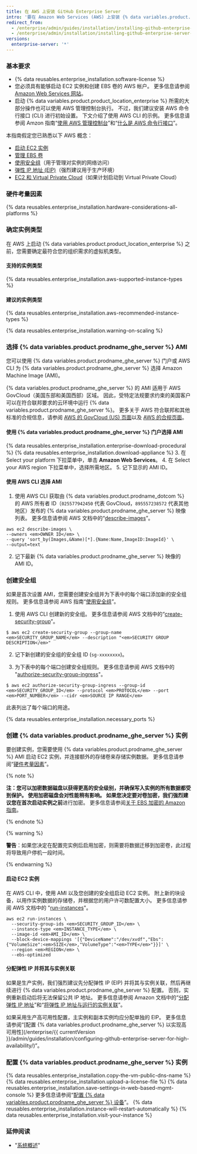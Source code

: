 ```yaml
---
title: 在 AWS 上安装 GitHub Enterprise Server
intro: '要在 Amazon Web Services (AWS) 上安装 {% data variables.product.prodname_ghe_server %}，您必须启动 Amazon Elastic Compute Cloud (EC2) 实例并创建和连接单独的 Amazon Elastic Block Store (EBS) 数据卷。'
redirect_from:
  - /enterprise/admin/guides/installation/installing-github-enterprise-on-aws/
  - /enterprise/admin/installation/installing-github-enterprise-server-on-aws
versions:
  enterprise-server: '*'
---
```


### 基本要求

- {% data reusables.enterprise_installation.software-license %}
- 您必须具有能够启动 EC2 实例和创建 EBS 卷的 AWS 帐户。 更多信息请参阅 [Amazon Web Services 网站](https://aws.amazon.com/)。
- 启动 {% data variables.product.product_location_enterprise %} 所需的大部分操作也可以使用 AWS 管理控制台执行。 不过，我们建议安装 AWS 命令行接口 (CLI) 进行初始设置。 下文介绍了使用 AWS CLI 的示例。 更多信息请参阅 Amzon 指南“[使用 AWS 管理控制台](http://docs.aws.amazon.com/awsconsolehelpdocs/latest/gsg/getting-started.html)”和“[什么是 AWS 命令行接口](http://docs.aws.amazon.com/cli/latest/userguide/cli-chap-welcome.html)”。

本指南假定您已熟悉以下 AWS 概念：

 - [启动 EC2 实例](http://docs.aws.amazon.com/AWSEC2/latest/UserGuide/LaunchingAndUsingInstances.html)
 - [管理 EBS 卷](http://docs.aws.amazon.com/AWSEC2/latest/UserGuide/AmazonEBS.html)
 - [使用安全组](http://docs.aws.amazon.com/AWSEC2/latest/UserGuide/using-network-security.html)（用于管理对实例的网络访问）
 - [弹性 IP 地址 (EIP)](http://docs.aws.amazon.com/AWSEC2/latest/UserGuide/elastic-ip-addresses-eip.html)（强烈建议用于生产环境）
 - [EC2 和 Virtual Private Cloud](http://docs.aws.amazon.com/AWSEC2/latest/UserGuide/using-vpc.html)（如果计划启动到 Virtual Private Cloud）

### 硬件考量因素

{% data reusables.enterprise_installation.hardware-considerations-all-platforms %}

### 确定实例类型

在 AWS 上启动 {% data variables.product.product_location_enterprise %} 之前，您需要确定最符合您的组织需求的虚拟机类型。

#### 支持的实例类型

{% data reusables.enterprise_installation.aws-supported-instance-types %}

#### 建议的实例类型

{% data reusables.enterprise_installation.aws-recommended-instance-types %}

{% data reusables.enterprise_installation.warning-on-scaling %}

### 选择 {% data variables.product.prodname_ghe_server %} AMI

您可以使用 {% data variables.product.prodname_ghe_server %} 门户或 AWS CLI 为 {% data variables.product.prodname_ghe_server %} 选择 Amazon Machine Image (AMI)。

{% data variables.product.prodname_ghe_server %} 的 AMI 适用于 AWS GovCloud（美国东部和美国西部）区域。 因此，受特定法规要求约束的美国客户可以在符合联邦要求的云环境中运行 {% data variables.product.prodname_ghe_server %}。 更多关于 AWS 符合联邦和其他标准的合规信息，请参阅 [AWS 的 GovCloud (US) 页面](http://aws.amazon.com/govcloud-us/)以及 [AWS 的合规页面](https://aws.amazon.com/compliance/)。

#### 使用 {% data variables.product.prodname_ghe_server %} 门户选择 AMI

{% data reusables.enterprise_installation.enterprise-download-procedural %}
{% data reusables.enterprise_installation.download-appliance %}
3. 在 Select your platform 下拉菜单中，单击 **Amazon Web Services**。
4. 在 Select your AWS region 下拉菜单中，选择所需地区。
5. 记下显示的 AMI ID。

#### 使用 AWS CLI 选择 AMI

1. 使用 AWS CLI 获取由 {% data variables.product.prodname_dotcom %} 的 AWS 所有者 ID（`025577942450` 代表 GovCloud，`895557238572` 代表其他地区）发布的 {% data variables.product.prodname_ghe_server %} 映像列表。 更多信息请参阅 AWS 文档中的“[describe-images](http://docs.aws.amazon.com/cli/latest/reference/ec2/describe-images.html)”。
  ```shell
  aws ec2 describe-images \
  --owners <em>OWNER ID</em> \
  --query 'sort_by(Images,&Name)[*].{Name:Name,ImageID:ImageId}' \
  --output=text
  ```
2. 记下最新 {% data variables.product.prodname_ghe_server %} 映像的 AMI ID。

### 创建安全组

如果是首次设置 AMI，您需要创建安全组并为下表中的每个端口添加新的安全组规则。 更多信息请参阅 AWS 指南“[使用安全组](http://docs.aws.amazon.com/cli/latest/userguide/cli-ec2-sg.html)”。

1. 使用 AWS CLI 创建新的安全组。 更多信息请参阅 AWS 文档中的“[create-security-group](http://docs.aws.amazon.com/cli/latest/reference/ec2/create-security-group.html)”。
  ```shell
  $ aws ec2 create-security-group --group-name <em>SECURITY_GROUP_NAME</em> --description "<em>SECURITY GROUP DESCRIPTION</em>"
  ```

2. 记下新创建的安全组的安全组 ID (`sg-xxxxxxxx`)。

3. 为下表中的每个端口创建安全组规则。 更多信息请参阅 AWS 文档中的 "[authorize-security-group-ingress](http://docs.aws.amazon.com/cli/latest/reference/ec2/authorize-security-group-ingress.html)"。
  ```shell
  $ aws ec2 authorize-security-group-ingress --group-id <em>SECURITY_GROUP_ID</em> --protocol <em>PROTOCOL</em> --port <em>PORT_NUMBER</em> --cidr <em>SOURCE IP RANGE</em>
  ```
  此表列出了每个端口的用途。

  {% data reusables.enterprise_installation.necessary_ports %}

### 创建 {% data variables.product.prodname_ghe_server %} 实例

要创建实例，您需要使用 {% data variables.product.prodname_ghe_server %} AMI 启动 EC2 实例，并连接额外的存储卷来存储实例数据。 更多信息请参阅“[硬件考量因素](#hardware-considerations)”。

{% note %}

**注：**您可以加密数据磁盘以获得更高的安全级别，并确保写入实例的所有数据都受到保护。 使用加密磁盘会对性能稍有影响。 如果您决定要对卷加密，我们强烈建议您在首次启动实例**之前**进行加密。 更多信息请参阅[关于 EBS 加密的 Amazon 指南](http://docs.aws.amazon.com/AWSEC2/latest/UserGuide/EBSEncryption.html)。

{% endnote %}

{% warning %}

**警告**：如果您决定在配置完实例后启用加密，则需要将数据迁移到加密卷，此过程将导致用户停机一段时间。

{% endwarning %}

#### 启动 EC2 实例

在 AWS CLI 中，使用 AMI 以及您创建的安全组启动 EC2 实例。 附上新的块设备，以用作实例数据的存储卷，并根据您的用户许可数配置大小。 更多信息请参阅 AWS 文档中的 "[run-instances](http://docs.aws.amazon.com/cli/latest/reference/ec2/run-instances.html)"。

```shell
aws ec2 run-instances \
  --security-group-ids <em>SECURITY_GROUP_ID</em> \
  --instance-type <em>INSTANCE_TYPE</em> \
  --image-id <em>AMI_ID</em> \
  --block-device-mappings '[{"DeviceName":"/dev/xvdf","Ebs":{"VolumeSize":<em>SIZE</em>,"VolumeType":"<em>TYPE</em>"}}]' \
  --region <em>REGION</em> \
  --ebs-optimized
```

#### 分配弹性 IP 并将其与实例关联

如果是生产实例，我们强烈建议先分配弹性 IP (EIP) 并将其与实例关联，然后再继续进行 {% data variables.product.prodname_ghe_server %} 配置。 否则，实例重新启动后将无法保留公共 IP 地址。 更多信息请参阅 Amazon 文档中的“[分配弹性 IP 地址](http://docs.aws.amazon.com/AWSEC2/latest/UserGuide/elastic-ip-addresses-eip.html#using-instance-addressing-eips-allocating)”和“[将弹性 IP 地址与运行的实例关联](http://docs.aws.amazon.com/AWSEC2/latest/UserGuide/elastic-ip-addresses-eip.html#using-instance-addressing-eips-associating)”。

如果采用生产高可用性配置，主实例和副本实例均应分配单独的 EIP。 更多信息请参阅“[配置 {% data variables.product.prodname_ghe_server %} 以实现高可用性](/enterprise/{{ currentVersion }}/admin/guides/installation/configuring-github-enterprise-server-for-high-availability/)”。

### 配置 {% data variables.product.prodname_ghe_server %} 实例

{% data reusables.enterprise_installation.copy-the-vm-public-dns-name %}
{% data reusables.enterprise_installation.upload-a-license-file %}
{% data reusables.enterprise_installation.save-settings-in-web-based-mgmt-console %} 更多信息请参阅“[配置 {% data variables.product.prodname_ghe_server %} 设备](/enterprise/admin/guides/installation/configuring-the-github-enterprise-server-appliance)”。
{% data reusables.enterprise_installation.instance-will-restart-automatically %}
{% data reusables.enterprise_installation.visit-your-instance %}

### 延伸阅读

- "[系统概述](/enterprise/admin/guides/installation/system-overview)"
